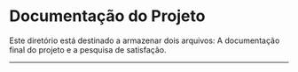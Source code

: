 # Documentação do Projeto

Este diretório está destinado a armazenar dois arquivos: A documentação final do projeto e a pesquisa de satisfação.

---